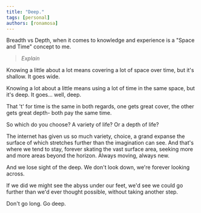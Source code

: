 ```yaml
---
title: "Deep."
tags: [personal]
authors: [ronamosa]
---
```


Breadth vs Depth, when it comes to knowledge and experience is a "Space and Time" concept to me.

> _Explain_

Knowing a little about a lot means covering a lot of space over time, but it's shallow. It goes wide.

Knowing a lot about a little means using a lot of time in the same space, but it's deep. It goes... well, deep.

That 't' for time is the same in both regards, one gets great cover, the other gets great depth- both pay the same time.

So which do you choose? A variety of life? Or a depth of life?

The internet has given us so much variety, choice, a grand expanse the surface of which stretches further than the imagination can see. And that's where we tend to stay, forever skating the vast surface area, seeking more and more areas beyond the horizon. Always moving, always new.

And we lose sight of the deep. We don't look down, we're forever looking across.

If we did we might see the abyss under our feet, we'd see we could go further than we'd ever thought possible, without taking another step.

Don't go long. Go deep.
